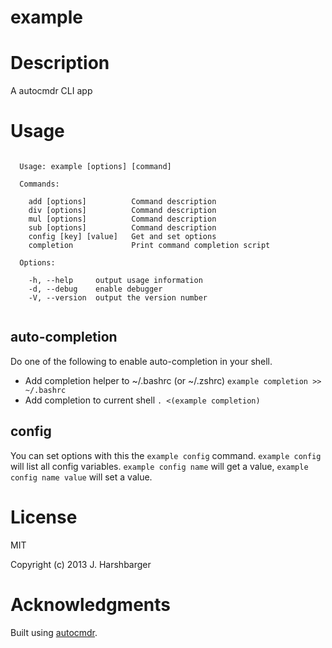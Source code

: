 example
=============

# Description

A autocmdr CLI app

# Usage

```

  Usage: example [options] [command]

  Commands:

    add [options]          Command description
    div [options]          Command description
    mul [options]          Command description
    sub [options]          Command description
    config [key] [value]   Get and set options
    completion             Print command completion script

  Options:

    -h, --help     output usage information
    -d, --debug    enable debugger
    -V, --version  output the version number


```

## auto-completion

Do one of the following to enable auto-completion in your shell.

* Add completion helper to ~/.bashrc (or ~/.zshrc) `example completion >> ~/.bashrc`
* Add completion to current shell `. <(example completion)`

## config

You can set options with this the `example config` command.  `example config` will list all config variables.  `example config name` will get a value,  `example config name value` will set a value.

# License

MIT

Copyright (c) 2013 J. Harshbarger

# Acknowledgments

Built using [autocmdr](https://github.com/Hypercubed/autocmdr).
